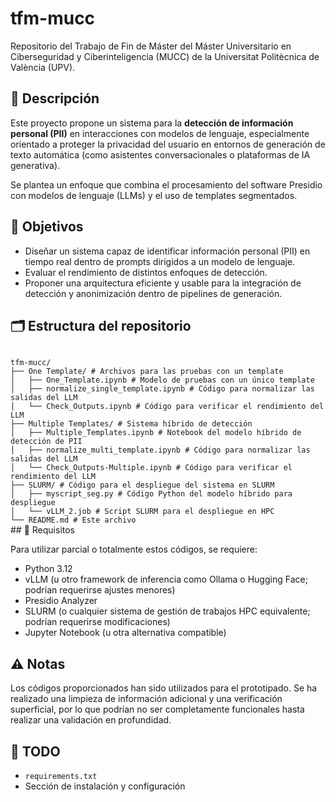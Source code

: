 # tfm-mucc

Repositorio del Trabajo de Fin de Máster del Máster Universitario en Ciberseguridad y Ciberinteligencia (MUCC) de la Universitat Politècnica de València (UPV).

## 📌 Descripción

Este proyecto propone un sistema para la **detección de información personal (PII)** en interacciones con modelos de lenguaje, especialmente orientado a proteger la privacidad del usuario en entornos de generación de texto automática (como asistentes conversacionales o plataformas de IA generativa).

Se plantea un enfoque que combina el procesamiento del software Presidio con modelos de lenguaje (LLMs) y el uso de templates segmentados.

## 🧠 Objetivos

- Diseñar un sistema capaz de identificar información personal (PII) en tiempo real dentro de prompts dirigidos a un modelo de lenguaje.
- Evaluar el rendimiento de distintos enfoques de detección.
- Proponer una arquitectura eficiente y usable para la integración de detección y anonimización dentro de pipelines de generación.

## 🗂 Estructura del repositorio
<code>
tfm-mucc/
├── One Template/ # Archivos para las pruebas con un template
│   ├── One_Template.ipynb # Modelo de pruebas con un único template
│   ├── normalize_single_template.ipynb # Código para normalizar las salidas del LLM
│   └── Check_Outputs.ipynb # Código para verificar el rendimiento del LLM
├── Multiple Templates/ # Sistema híbrido de detección
│   ├── Multiple_Templates.ipynb # Notebook del modelo híbrido de detección de PII
│   ├── normalize_multi_template.ipynb # Código para normalizar las salidas del LLM
│   └── Check_Outputs-Multiple.ipynb # Código para verificar el rendimiento del LLM
├── SLURM/ # Código para el despliegue del sistema en SLURM
│   ├── myscript_seg.py # Código Python del modelo híbrido para despliegue
│   └── vLLM_2.job # Script SLURM para el despliegue en HPC
└── README.md # Este archivo
</code>
## 📝 Requisitos

Para utilizar parcial o totalmente estos códigos, se requiere:

- Python 3.12
- vLLM (u otro framework de inferencia como Ollama o Hugging Face; podrían requerirse ajustes menores)
- Presidio Analyzer
- SLURM (o cualquier sistema de gestión de trabajos HPC equivalente; podrían requerirse modificaciones)
- Jupyter Notebook (u otra alternativa compatible)

## ⚠️ Notas

Los códigos proporcionados han sido utilizados para el prototipado. Se ha realizado una limpieza de información adicional y una verificación superficial, por lo que podrían no ser completamente funcionales hasta realizar una validación en profundidad.

## 🚧 TODO

- `requirements.txt`
- Sección de instalación y configuración

